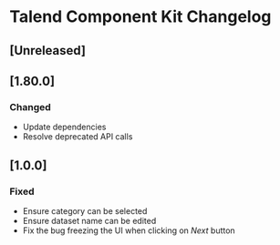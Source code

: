 <!-- Keep a Changelog guide -> https://keepachangelog.com -->

# Talend Component Kit Changelog

## [Unreleased]

## [1.80.0]

### Changed

- Update dependencies
- Resolve deprecated API calls

## [1.0.0]

### Fixed

- Ensure category can be selected
- Ensure dataset name can be edited
- Fix the bug freezing the UI when clicking on <em>Next</em> button